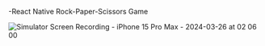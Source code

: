 -React Native Rock-Paper-Scissors Game




![Simulator Screen Recording - iPhone 15 Pro Max - 2024-03-26 at 02 06 00](https://github.com/ozeerr/rock-paper-scissors-main/assets/137641188/b31f2bec-5435-409d-a374-7f7c3dd10e3a)
